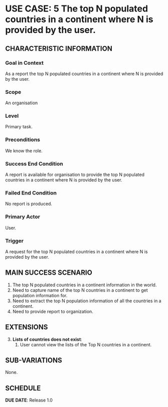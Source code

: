 # USE CASE: 5 The top N populated countries in a continent where N is provided by the user.

## CHARACTERISTIC INFORMATION

### Goal in Context

As a report the top N populated countries in a continent where N is provided by the user.

### Scope

An organisation

### Level

Primary task.

### Preconditions

We know the role.

### Success End Condition

A report is available for organisation to provide the top N populated countries in a continent where N is provided by the user.

### Failed End Condition

No report is produced.

### Primary Actor

User.

### Trigger

A request for the top N populated countries in a continent where N is provided by the user.

## MAIN SUCCESS SCENARIO

1. The top N populated countries in a continent information in the world.
2. Need to capture name of the top N countries in a continent to get population information for.
3. Need to extract the top N population information of all the countries in a continent.
4. Need to  provide report to organization.

## EXTENSIONS

3. **Lists of countries does not exist**:
    1. User cannot view the lists of the Top N countries in a continent.

## SUB-VARIATIONS

None.

## SCHEDULE

**DUE DATE**: Release 1.0
